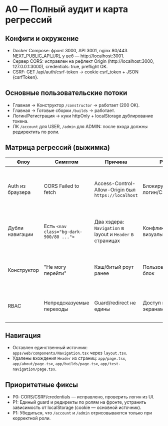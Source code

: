 # A0 — Полный аудит и карта регрессий

## Конфиги и окружение
- Docker Compose: фронт 3000, API 3001, nginx 80/443. NEXT_PUBLIC_API_URL у веб — http://localhost:3001.
- Сервер CORS: исправлен на рефлект Origin (http://localhost:3000, 127.0.0.1:3000), credentials: true, preflight OK.
- CSRF: GET /api/auth/csrf-token -> cookie csrf_token + JSON {csrfToken}.

## Основные пользовательские потоки
- Главная → Конструктор `/constructor` → работает (200 OK).
- Главная → Готовые сборки `/builds` → работает.
- Логин/Регистрация → куки httpOnly + localStorage дублирование токена.
- ЛК `/account` для USER, `/admin` для ADMIN: после входа должны редиректить по роли.

## Матрица регрессий (выжимка)
| Флоу | Симптом | Причина | Риск | План фикса |
|---|---|---|---|---|
| Auth из браузера | CORS Failed to fetch | Access-Control-Allow-Origin был `https://localhost` | Блокирует логин/CSRF | Исправлено CORS на сервере (рефлект Origin); проверить в браузере |
| Дубли навигации | Есть `<nav class="bg-dark-900/80 ...">` | Два хэдера: `Navigation` в layout и `Header` в страницах | Конфликты, визуальный дубль | Удален `Header` из страниц, оставлен только `Navigation` |
| Конструктор | "Не могу перейти" | Кэш/битый роут ранее | Пользовательский блок | Проверено 200 OK; если не открывается — жесткий рефреш |
| RBAC | Непредсказуемые переходы | Guard/redirect не едины | Доступ к чужим экранам | Проверить хуки `useAuth`, ссылки в `Navigation` |

## Навигация
- Оставлен единственный источник: `apps/web/components/Navigation.tsx` через `layout.tsx`.
- Удалены вхождения `Header` из страниц: `app/page.tsx`, `app/about/page.tsx`, `app/builds/page.tsx`, `app/test-navigation/page.tsx`.

## Приоритетные фиксы
- P0: CORS/CSRF/credentials — исправлено, проверить логин из UI.
- P1: Единый guard и редиректы по ролям на фронте, устранить зависимость от localStorage (cookie — основной источник).
- P1: Убедиться, что `/account` и `/admin` отрисовываются только при корректной роли.
